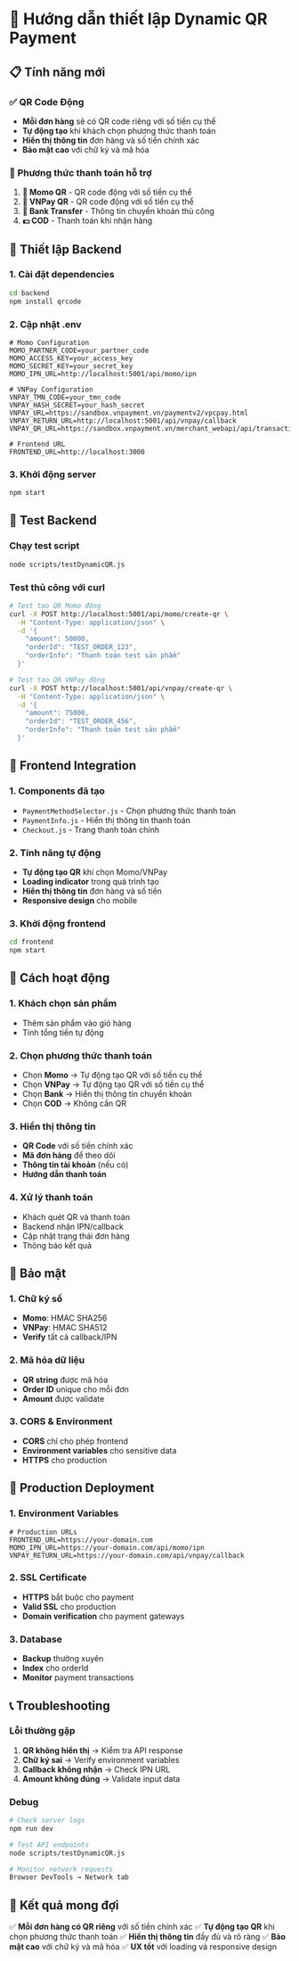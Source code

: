 # 🚀 Hướng dẫn thiết lập Dynamic QR Payment

## 📋 Tính năng mới

### ✅ QR Code Động
- **Mỗi đơn hàng** sẽ có QR code riêng với số tiền cụ thể
- **Tự động tạo** khi khách chọn phương thức thanh toán
- **Hiển thị thông tin** đơn hàng và số tiền chính xác
- **Bảo mật cao** với chữ ký và mã hóa

### 🎯 Phương thức thanh toán hỗ trợ
1. **📱 Momo QR** - QR code động với số tiền cụ thể
2. **🏦 VNPay QR** - QR code động với số tiền cụ thể  
3. **🏦 Bank Transfer** - Thông tin chuyển khoản thủ công
4. **💵 COD** - Thanh toán khi nhận hàng

## 🔧 Thiết lập Backend

### 1. Cài đặt dependencies
```bash
cd backend
npm install qrcode
```

### 2. Cập nhật .env
```env
# Momo Configuration
MOMO_PARTNER_CODE=your_partner_code
MOMO_ACCESS_KEY=your_access_key
MOMO_SECRET_KEY=your_secret_key
MOMO_IPN_URL=http://localhost:5001/api/momo/ipn

# VNPay Configuration
VNPAY_TMN_CODE=your_tmn_code
VNPAY_HASH_SECRET=your_hash_secret
VNPAY_URL=https://sandbox.vnpayment.vn/paymentv2/vpcpay.html
VNPAY_RETURN_URL=http://localhost:5001/api/vnpay/callback
VNPAY_QR_URL=https://sandbox.vnpayment.vn/merchant_webapi/api/transaction

# Frontend URL
FRONTEND_URL=http://localhost:3000
```

### 3. Khởi động server
```bash
npm start
```

## 🧪 Test Backend

### Chạy test script
```bash
node scripts/testDynamicQR.js
```

### Test thủ công với curl
```bash
# Test tạo QR Momo động
curl -X POST http://localhost:5001/api/momo/create-qr \
  -H "Content-Type: application/json" \
  -d '{
    "amount": 50000,
    "orderId": "TEST_ORDER_123",
    "orderInfo": "Thanh toán test sản phẩm"
  }'

# Test tạo QR VNPay động
curl -X POST http://localhost:5001/api/vnpay/create-qr \
  -H "Content-Type: application/json" \
  -d '{
    "amount": 75000,
    "orderId": "TEST_ORDER_456",
    "orderInfo": "Thanh toán test sản phẩm"
  }'
```

## 🎨 Frontend Integration

### 1. Components đã tạo
- `PaymentMethodSelector.js` - Chọn phương thức thanh toán
- `PaymentInfo.js` - Hiển thị thông tin thanh toán
- `Checkout.js` - Trang thanh toán chính

### 2. Tính năng tự động
- **Tự động tạo QR** khi chọn Momo/VNPay
- **Loading indicator** trong quá trình tạo
- **Hiển thị thông tin** đơn hàng và số tiền
- **Responsive design** cho mobile

### 3. Khởi động frontend
```bash
cd frontend
npm start
```

## 📱 Cách hoạt động

### 1. Khách chọn sản phẩm
- Thêm sản phẩm vào giỏ hàng
- Tính tổng tiền tự động

### 2. Chọn phương thức thanh toán
- Chọn **Momo** → Tự động tạo QR với số tiền cụ thể
- Chọn **VNPay** → Tự động tạo QR với số tiền cụ thể
- Chọn **Bank** → Hiển thị thông tin chuyển khoản
- Chọn **COD** → Không cần QR

### 3. Hiển thị thông tin
- **QR Code** với số tiền chính xác
- **Mã đơn hàng** để theo dõi
- **Thông tin tài khoản** (nếu có)
- **Hướng dẫn thanh toán**

### 4. Xử lý thanh toán
- Khách quét QR và thanh toán
- Backend nhận IPN/callback
- Cập nhật trạng thái đơn hàng
- Thông báo kết quả

## 🔐 Bảo mật

### 1. Chữ ký số
- **Momo**: HMAC SHA256
- **VNPay**: HMAC SHA512
- **Verify** tất cả callback/IPN

### 2. Mã hóa dữ liệu
- **QR string** được mã hóa
- **Order ID** unique cho mỗi đơn
- **Amount** được validate

### 3. CORS & Environment
- **CORS** chỉ cho phép frontend
- **Environment variables** cho sensitive data
- **HTTPS** cho production

## 🚀 Production Deployment

### 1. Environment Variables
```env
# Production URLs
FRONTEND_URL=https://your-domain.com
MOMO_IPN_URL=https://your-domain.com/api/momo/ipn
VNPAY_RETURN_URL=https://your-domain.com/api/vnpay/callback
```

### 2. SSL Certificate
- **HTTPS** bắt buộc cho payment
- **Valid SSL** cho production
- **Domain verification** cho payment gateways

### 3. Database
- **Backup** thường xuyên
- **Index** cho orderId
- **Monitor** payment transactions

## 📞 Troubleshooting

### Lỗi thường gặp
1. **QR không hiển thị** → Kiểm tra API response
2. **Chữ ký sai** → Verify environment variables
3. **Callback không nhận** → Check IPN URL
4. **Amount không đúng** → Validate input data

### Debug
```bash
# Check server logs
npm run dev

# Test API endpoints
node scripts/testDynamicQR.js

# Monitor network requests
Browser DevTools → Network tab
```

## 🎯 Kết quả mong đợi

✅ **Mỗi đơn hàng có QR riêng** với số tiền chính xác
✅ **Tự động tạo QR** khi chọn phương thức thanh toán
✅ **Hiển thị thông tin** đầy đủ và rõ ràng
✅ **Bảo mật cao** với chữ ký và mã hóa
✅ **UX tốt** với loading và responsive design
